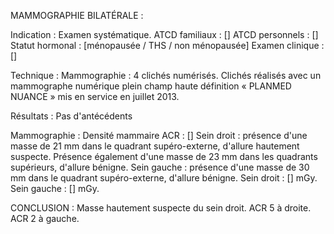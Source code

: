 MAMMOGRAPHIE BILATÉRALE :

Indication :
Examen systématique.
ATCD familiaux : []
ATCD personnels : []
Statut hormonal : [ménopausée / THS / non ménopausée]
Examen clinique : []

Technique :
Mammographie : 4 clichés numérisés. Clichés réalisés avec un mammographe numérique plein champ haute définition « PLANMED NUANCE » mis en service en juillet 2013.

Résultats :
Pas d'antécédents

Mammographie :
Densité mammaire ACR : []
Sein droit : présence d'une masse de 21 mm dans le quadrant supéro-externe, d'allure hautement suspecte. Présence également d'une masse de 23 mm dans les quadrants supérieurs, d'allure bénigne.
Sein gauche : présence d'une masse de 30 mm dans le quadrant supéro-externe, d'allure bénigne.
Sein droit : [] mGy. Sein gauche : [] mGy.

CONCLUSION :
Masse hautement suspecte du sein droit.
ACR 5 à droite.
ACR 2 à gauche.
